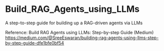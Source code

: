 # Build_RAG_Agents_using_LLMs

A step-to-step guide for building up a RAG-driven agents via LLMs

Reference: Build RAG Agents using LLMs: Step-by-step Guide (Medium)
https://medium.com/@SreeEswaran/building-rag-agents-using-llms-step-by-step-guide-dfe1bfe0bf54